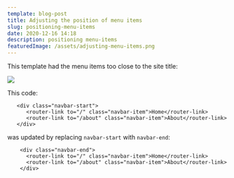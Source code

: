 ```yaml
---
template: blog-post
title: Adjusting the position of menu items
slug: positioning-menu-items
date: 2020-12-16 14:18
description: positioning menu-items
featuredImage: /assets/adjusting-menu-items.png
---
```

This template had the menu items too close to the site title:

![](/assets/header-start.png)

This code:

```
   <div class="navbar-start">
      <router-link to="/" class="navbar-item">Home</router-link>
      <router-link to="/about" class="navbar-item">About</router-link>
   </div>
```

was updated by replacing ```navbar-start``` with ```navbar-end```:

```
    <div class="navbar-end">
      <router-link to="/" class="navbar-item">Home</router-link>
      <router-link to="/about" class="navbar-item">About</router-link>
    </div>
```